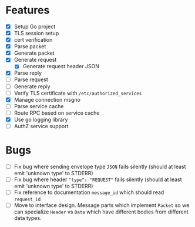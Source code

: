 Features
========
 - [x] Setup Go project
 - [x] TLS session setup
 - [x] cert verification
 - [x] Parse packet
 - [x] Generate packet
 - [x] Generate request
   - [x] Generate request header JSON
 - [x] Parse reply
 - [ ] Parse request
 - [ ] Generate reply
 - [ ] Verify TLS certificate with `/etc/authorized_services`
 - [x] Manage connection msgno
 - [ ] Parse service cache
 - [ ] Route RPC based on service cache
 - [x] Use go logging library
 - [ ] AuthZ service support

 Bugs
 ====
 - [ ] Fix bug where sending envelope type `JSON` fails silently (should at least emit 'unknown type' to STDERR)
 - [ ] Fix bug where header `"type": "REQUEST"` fails silently (should at least emit 'unknown type' to STDERR)
 - [ ] Fix reference to documentation `message_id` which should read `request_id`
 - [ ] Move to interface design. Message parts which implement `Packet` so we can specialize `Header` vs `Data` which have different bodies from different data types.